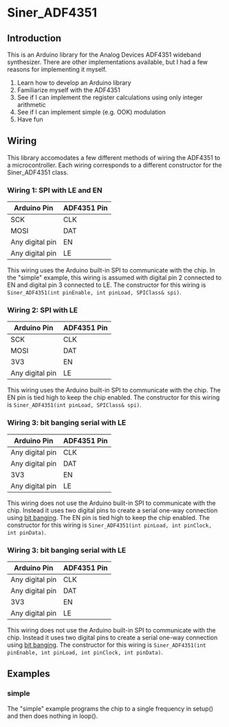 # Siner_ADF4351

## Introduction

This is an Arduino library for the Analog Devices ADF4351 wideband synthesizer.
There are other implementations available, but I had a few reasons for implementing it myself.

1. Learn how to develop an Arduino library
1. Familiarize myself with the ADF4351
1. See if I can implement the register calculations using only integer arithmetic
1. See if I can implement simple (e.g. OOK) modulation
1. Have fun

## Wiring

This library accomodates a few different methods of wiring the ADF4351 to a microcontroller.
Each wiring corresponds to a different constructor for the Siner_ADF4351 class.

### Wiring 1: SPI with LE and EN

Arduino Pin | ADF4351 Pin
------------|------------
SCK | CLK
MOSI | DAT
Any digital pin | EN
Any digital pin | LE

This wiring uses the Arduino built-in SPI to communicate with the chip.
In the "simple" example, this wiring is assumed with digital pin 2 connected to EN and digital pin 3 connected to LE.
The constructor for this wiring is `Siner_ADF4351(int pinEnable, int pinLoad, SPIClass& spi)`.

### Wiring 2: SPI with LE

Arduino Pin | ADF4351 Pin
------------|------------
SCK | CLK
MOSI | DAT
3V3 | EN
Any digital pin | LE

This wiring uses the Arduino built-in SPI to communicate with the chip.
The EN pin is tied high to keep the chip enabled.
The constructor for this wiring is `Siner_ADF4351(int pinLoad, SPIClass& spi)`.

### Wiring 3: bit banging serial with LE

Arduino Pin | ADF4351 Pin
------------|------------
Any digital pin | CLK
Any digital pin | DAT
3V3 | EN
Any digital pin | LE

This wiring does not use the Arduino built-in SPI to communicate with the chip.
Instead it uses two digital pins to create a serial one-way connection using [bit banging](https://en.wikipedia.org/wiki/Bit_banging).
The EN pin is tied high to keep the chip enabled.
The constructor for this wiring is `Siner_ADF4351(int pinLoad, int pinClock, int pinData)`.

### Wiring 3: bit banging serial with LE

Arduino Pin | ADF4351 Pin
------------|------------
Any digital pin | CLK
Any digital pin | DAT
3V3 | EN
Any digital pin | LE

This wiring does not use the Arduino built-in SPI to communicate with the chip.
Instead it uses two digital pins to create a serial one-way connection using [bit banging](https://en.wikipedia.org/wiki/Bit_banging).
The constructor for this wiring is `Siner_ADF4351(int pinEnable, int pinLoad, int pinClock, int pinData)`.

## Examples

### simple

The "simple" example programs the chip to a single frequency in setup() and then does nothing in loop().
